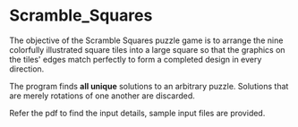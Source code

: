 # Scramble_Squares

The objective of the Scramble Squares puzzle game is to arrange the nine colorfully illustrated square tiles into a large square so that the graphics on the tiles' edges match perfectly to form a completed design in every direction.

The program finds **all unique** solutions to an arbitrary puzzle. Solutions that are merely rotations of one another are discarded.

Refer the pdf to find the input details, sample input files are provided.